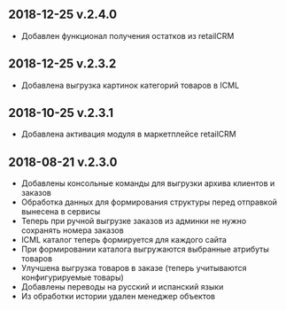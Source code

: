 ## 2018-12-25 v.2.4.0
* Добавлен функционал получения остатков из retailCRM

## 2018-12-25 v.2.3.2
* Добавлена выгрузка картинок категорий товаров в ICML

## 2018-10-25 v.2.3.1
* Добавлена активация модуля в маркетплейсе retailCRM

## 2018-08-21 v.2.3.0
* Добавлены консольные команды для выгрузки архива клиентов и заказов
* Обработка данных для формирования структуры перед отправкой вынесена в сервисы
* Теперь при ручной выгрузке заказов из админки не нужно сохранять номера заказов
* ICML каталог теперь формируется для каждого сайта
* При формировании каталога выгружаются выбранные атрибуты товаров
* Улучшена выгрузка товаров в заказе (теперь учитываются конфигурируемые товары)
* Добавлены переводы на русский и испанский языки
* Из обработки истории удален менеджер объектов